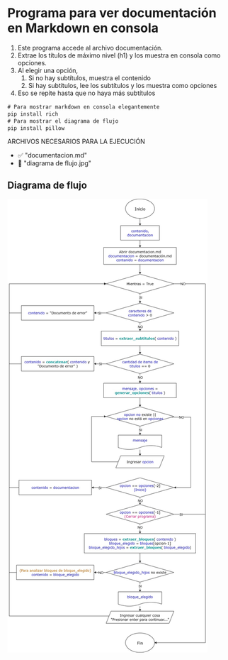 # Programa para ver documentación en Markdown en consola

1. Este programa accede al archivo documentación.
2. Extrae los títulos de máximo nivel (h1) y los muestra en consola como opciones.
3. Al elegir una opción,
    1. Si no hay subtítulos, muestra el contenido
    2. Si hay subtítulos, lee los subtítulos y los muestra como opciones
4. Eso se repite hasta que no haya más subtítulos

```shell
# Para mostrar markdown en consola elegantemente
pip install rich
# Para mostrar el diagrama de flujo
pip install pillow
```

ARCHIVOS NECESARIOS PARA LA EJECUCIÓN
- ✅ "documentacion.md"
- 🌆 "diagrama de flujo.jpg"


## Diagrama de flujo

![Diagrama de flujo](./diagrama%20de%20flujo.jpg)
